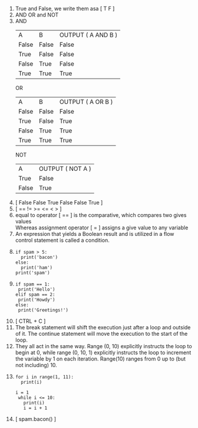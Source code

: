 1. True and False, we write them asa [ T F ]
2. AND OR and NOT
3.   AND<br><table>
          <tr>
            <td>A</td>
            <td>B</td>
            <td>OUTPUT ( A AND B )</td>
          </tr>
          <tr>
            <td>False</td>
            <td>False</td>
            <td>False</td>
            </tr>
            <tr>
            <td>True</td>
            <td>False</td>
            <td>False</td>
          </tr>
          <tr>
            <td>False</td>
            <td>True</td>
            <td>False</td>
          </tr>
          <tr>
            <td>True</td>
            <td>True</td>
            <td>True</td>
          </tr>
        </table>
        OR<br>
        <table>
          <tr>
            <td>A</td>
            <td>B</td>
            <td>OUTPUT ( A OR B )</td>
          </tr>
          <tr>
            <td>False</td>
            <td>False</td>
            <td>False</td>
            </tr>
            <tr>
            <td>True</td>
            <td>False</td>
            <td>True</td>
          </tr>
          <tr>
            <td>False</td>
            <td>True</td>
            <td>True</td>
          </tr>
          <tr>
            <td>True</td>
            <td>True</td>
            <td>True</td>
          </tr>
        </table>
        NOT<br>
        <table>
          <tr>
            <td>A</td>
            <td>OUTPUT ( NOT A )</td>
          </tr>
            <tr>
            <td>True</td>
            <td>False</td>
          </tr>
          <tr>
            <td>False</td>
            <td>True</td>
        </table>
4. [ False False True False False True ]
5. [ == != >= <= < > ]
6. equal to operator [ == ] is the comparative, which compares two gives values<br>Whereas assignment operator [ = ] assigns a give value to any variable
7. An expression that yields a Boolean result and is utilized in a flow control statement is called a condition.
8.    
    ```    print('eggs')
    if spam > 5:
      print('bacon')
    else:
      print('ham')
    print('spam')
     ```
9. ```
   if spam == 1:
    print('Hello')
   elif spam == 2:
    print('Howdy')
   else:
    print('Greetings!')
    ```
10. [ CTRL + C ]
11. The break statement will shift the execution just after a loop and outside of it. The continue statement will move the execution to the start of the loop.
12. They all act in the same way. Range (0, 10) explicitly instructs the loop to begin at 0, while range (0, 10, 1) explicitly instructs the loop to increment the variable by 1 on each iteration. Range(10) ranges from 0 up to (but not including) 10.
13. ```
    for i in range(1, 11):
      print(i)
    ```
     ```
    i = 1
      while i <= 10:
        print(i)
        i = i + 1
    ```
14. [ spam.bacon() ]
    



